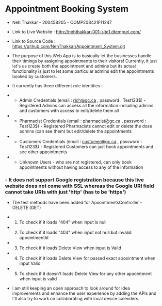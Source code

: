 # Appointment Booking System

- Neh Thakkar - 200458205 - COMP208421F11247
- Link to Live Website : http://nehthakkar-001-site1.dtempurl.com/
- Link to Source Code : https://github.com/NehThakkar/Appointment_System.git
- The purpose of this Web App is to basically let the businesses handle their timings by assigning appointments to their visitors! Currently, it just let's us create both the appointment and admins but its actual functionality is just to let some particular admins edit the appointments booked by customers. 

- It currently has three different role identities : 
- - Admin Credentials (email : rich@gc.ca , password : Test123$) - Registered Admins can access all the information including admins and customers with access to edit/delete them all
- - Pharmacist Credentials (email : pharmacist@gc.ca , password : Test123$) - Registered Pharmacists cannot edit or delete the dose admins (can see them) but edit/delete the appointments
- - Customers Credentials (email : customer@gc.ca , password : Test123$) - Registered Customers can just book appointments and see other appointments
- - Unknown Users - who are not registered, can only book appointments without having access to any of the information

### - It does not support Google registration because this live website does not come with SSL whereas the Google URI field cannot take URIs with just 'http' (has to be 'https')

- The test methods have been added for ApoointmentsController - DELETE (GET)
- 1) To check if it loads "404" when input is null
- 2) To check if it loads "404" when input not null but invalid appointmentId
- 3) To check if it loads Delete View when input is Valid
- 4) To check if it loads Delete View for passed exact apoointment when input Valid
- 5) To check if it doesn't loads Delete View for any other apoointment when input is valid

- I am still keeping an open approach to look around for idea improvements and enhance the user experience by adding the APIs and I'll also try to work on collaborating with local device calenders.
